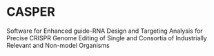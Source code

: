 # CASPER
Software for Enhanced guide-RNA Design and Targeting Analysis for Precise CRISPR Genome Editing of Single and Consortia of Industrially Relevant and Non-model Organisms
